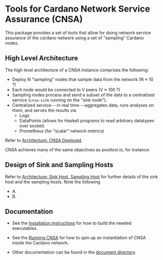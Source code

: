 # Tools for Cardano Network Service Assurance (CNSA)

This package provides a set of tools that allow for doing network
service assurance of the cardano network using a set of "sampling"
Cardano nodes.

## High Level Architecture

The high level architecture of a CNSA instance comprises the following:
- Deploy N "sampling" nodes that sample data from the network (N ≈ 10 ?)
- Each node would be connected to V peers (V ≈ 100 ?)
- Sampling nodes process and send a subset of the data to a
  centralized service (`cnsa-sink` running on the "sink node").
- Centralized service---in real time---aggregates data, runs analyses
  on them, and serves the results via
  - Logs
  - DataPoints (allows for Haskell programs to read arbitrary
    datatypes over socket)
  - Prometheus  (for “scalar” network metrics)

Refer to [Architecture: CNSA Deployed](doc/architecture-deployed.svg).

CNSA achieves many of the same objectives as pooltool.io, for instance.

## Design of Sink and Sampling Hosts


Refer to [Architecture: Sink Host, Sampling Host](doc/architecture-hosts.svg)
for further details of the sink host and the sampling hosts. 
Note the following

- A.
- B.

## Documentation

- See the [Installation Instructions](INSTALL.md) for how to build the
  needed executables.

- See the [Running CNSA](doc/RunningCNSA.md) for how to spin up an
  instantiation of CNSA inside the Cardano network.

- Other documentation can be found in the [document directory](doc/).

